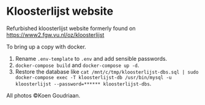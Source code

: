# Kloosterlijst website

Refurbished kloosterlijst website formerly found on https://www2.fgw.vu.nl/oz/kloosterlijst

To bring up a copy with docker. 
1. Rename `.env-template` to `.env` and add sensible passwords.
2. `docker-compose build` and `docker-compose up -d`.
3. Restore the database like `cat /mnt/c/tmp/kloosterlijst-dbs.sql | sudo docker-compose exec -T kloosterlijst-db /usr/bin/mysql -u kloosterlijst --password=****** kloosterlijst-dbs`.

All photos 	&copy;Koen Goudriaan.